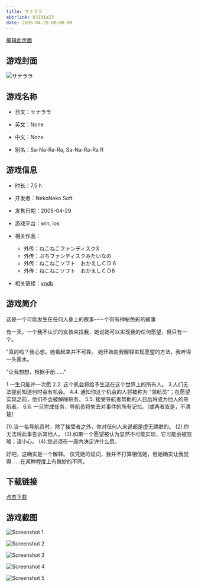 ```yaml
---
title: サナララ
abbrlink: b3101a23
date: 2005-04-29 00:00:00
---
```

[编辑此页面](https://github.com/ACG-3/ADV3-source/blob/main/source/_posts/%E3%82%B5%E3%83%8A%E3%83%A9%E3%83%A9.md)

## 游戏封面

![サナララ](https://pan.timero.xyz/d/onedrive/img_lib_001/%E3%82%B5%E3%83%8A%E3%83%A9%E3%83%A9_cover.avif)


## 游戏名称

- 日文：サナララ
- 英文：None
- 中文：None

- 别名：Sa-Na-Ra-Ra, Sa-Na-Ra-Ra R


## 游戏信息

- 时长：7.5 h
- 开发者：NekoNeko Soft
- 发售日期：2005-04-29
- 游戏平台：win, ios
- 相关作品：
   - 外传：ねこねこファンディスク3
   - 外传：ぷちファンディスクみたいなの
   - 外传：ねこねこソフト　おかえしＣＤ６
   - 外传：ねこねこソフト　おかえしＣＤ8

- 相关链接：[vndb](https://vndb.org/v1510)


## 游戏简介

这是一个可能发生在任何人身上的故事--一个带有神秘色彩的故事

有一天，一个我不认识的女孩来找我，她说她可以实现我的任何愿望，但只有一个。

"真的吗？我心想。她看起来并不可靠。
她开始向我解释实现愿望的方法，我听得一头雾水。

"让我想想，根据手册......"

1.一生只能许一次愿
2.2. 这个机会将给予生活在这个世界上的所有人。
3.人们无法提前知道何时会有机会。
4.4. 通知你这个机会的人将被称为 "领航员"；在愿望实现之前，他们不会被解除职务。
5.5. 接受导航者帮助的人日后将成为他人的导航者。
6.6. 一旦完成任务，导航员将失去对事件的所有记忆。[或两者皆是，不清楚]

(1).当一名导航员时，除了接受者之外，你对任何人来说都是虚无缥缈的。
(2).你无法将此事告诉其他人。
(3).如果一个愿望被认为显然不可能实现，它可能会被忽略；请小心。
(4).您必须在一周内决定许什么愿。

好吧，这确实是一个解释。
仅凭她的证词，我并不打算相信她，但她确实让我觉得......在某种程度上有微妙的不同。




## 下载链接

[点击下载](https://pan.timero.xyz/onedrive/adv_lib_001/%E3%82%B5%E3%83%8A%E3%83%A9%E3%83%A9)


## 游戏截图


![Screenshot 1](https://pan.timero.xyz/d/onedrive/img_lib_001/%E3%82%B5%E3%83%8A%E3%83%A9%E3%83%A9_Screenshot_1.avif)

![Screenshot 2](https://pan.timero.xyz/d/onedrive/img_lib_001/%E3%82%B5%E3%83%8A%E3%83%A9%E3%83%A9_Screenshot_2.avif)

![Screenshot 3](https://pan.timero.xyz/d/onedrive/img_lib_001/%E3%82%B5%E3%83%8A%E3%83%A9%E3%83%A9_Screenshot_3.avif)

![Screenshot 4](https://pan.timero.xyz/d/onedrive/img_lib_001/%E3%82%B5%E3%83%8A%E3%83%A9%E3%83%A9_Screenshot_4.avif)

![Screenshot 5](https://pan.timero.xyz/d/onedrive/img_lib_001/%E3%82%B5%E3%83%8A%E3%83%A9%E3%83%A9_Screenshot_5.avif)

